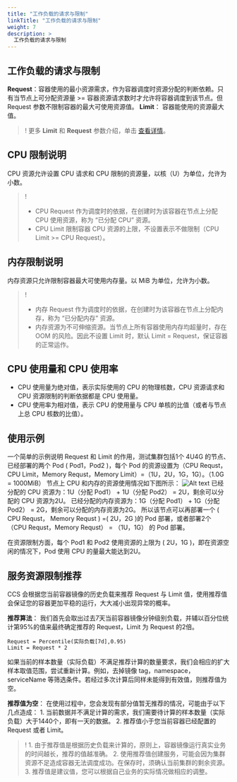 ```yaml
---
title: "工作负载的请求与限制"
linkTitle: "工作负载的请求与限制"
weight: 7
description: >
  工作负载的请求与限制
---
```


## 工作负载的请求与限制

**Request**：容器使用的最小资源需求，作为容器调度时资源分配的判断依赖。只有当节点上可分配资源量 &gt;= 容器资源请求数时才允许将容器调度到该节点。但 Request 参数不限制容器的最大可使用资源值。 **Limit**： 容器能使用的资源最大值。

> ! 更多 **Limit** 和 **Request** 参数介绍，单击 [查看详情](https://kubernetes.io/docs/concepts/configuration/manage-compute-resources-container/)。

## CPU 限制说明

CPU 资源允许设置 CPU 请求和 CPU 限制的资源量，以核（U）为单位，允许为小数。

> !
>
> * CPU Request 作为调度时的依据，在创建时为该容器在节点上分配 CPU 使用资源，称为 “已分配 CPU” 资源。
> * CPU Limit 限制容器 CPU 资源的上限，不设置表示不做限制（CPU Limit &gt;= CPU Request）。

## 内存限制说明

内存资源只允许限制容器最大可使用内存量。以 MiB 为单位，允许为小数。

> !
>
> * 内存 Request 作为调度时的依据，在创建时为该容器在节点上分配内存，称为 “已分配内存” 资源。
> * 内存资源为不可伸缩资源。当节点上所有容器使用内存均超量时，存在 OOM 的风险。因此不设置 Limit 时，默认 Limit = Request，保证容器的正常运作。

## CPU 使用量和 CPU 使用率

* CPU 使用量为绝对值，表示实际使用的 CPU 的物理核数，CPU 资源请求和 CPU 资源限制的判断依据都是 CPU 使用量。
* CPU 使用率为相对值，表示 CPU 的使用量与 CPU 单核的比值（或者与节点上总 CPU 核数的比值）。

## 使用示例

一个简单的示例说明 Request 和 Limit 的作用，测试集群包括1个 4U4G 的节点、已经部署的两个 Pod \( Pod1，Pod2 \)，每个 Pod 的资源设置为（CPU Requst，CPU Limit，Memory Requst，Memory Limit）=（1U，2U，1G，1G）。（1.0G = 1000MiB） 节点上 CPU 和内存的资源使用情况如下图所示： ![Alt text](https://mc.qcloudimg.com/static/img/b021e644c31ddcacf13930a412c51e5a/image.png) 已经分配的 CPU 资源为：1U（分配 Pod1） + 1U（分配 Pod2） = 2U，剩余可以分配的 CPU 资源为2U。 已经分配的内存资源为：1G（分配 Pod1） + 1G（分配 Pod2） = 2G，剩余可以分配的内存资源为2G。 所以该节点可以再部署一个 \( CPU Requst， Memory Requst \) =\( 2U，2G \)的 Pod 部署，或者部署2个（CPU Requst，Memory Requst） = （1U，1G） 的 Pod 部署。

在资源限制方面，每个 Pod1 和 Pod2 使用资源的上限为 \( 2U，1G \)，即在资源空闲的情况下，Pod 使用 CPU 的量最大能达到2U。

## 服务资源限制推荐

CCS 会根据您当前容器镜像的历史负载来推荐 Request 与 Limit 值，使用推荐值会保证您的容器更加平稳的运行，大大减小出现异常的概率。

**推荐算法**： 我们首先会取出过去7天当前容器镜像分钟级别负载，并辅以百分位统计第95%的值来最终确定推荐的 Request，Limit 为 Request 的2倍。

```text
Request = Percentile(实际负载[7d],0.95)
Limit = Request * 2
```

如果当前的样本数量（实际负载）不满足推荐计算的数量要求，我们会相应的扩大样本取值范围，尝试重新计算。例如，去掉镜像 tag，namespace，serviceName 等筛选条件。若经过多次计算后同样未能得到有效值，则推荐值为空。

**推荐值为空**： 在使用过程中，您会发现有部分值暂无推荐的情况，可能由于以下几点造成： 1. 当前数据并不满足计算的需求，我们需要待计算的样本数量（实际负载）大于1440个，即有一天的数据。 2. 推荐值小于您当前容器已经配置的 Request 或者 Limit。

> ! 1. 由于推荐值是根据历史负载来计算的，原则上，容器镜像运行真实业务的时间越长，推荐的值越准确。 2. 使用推荐值创建服务，可能会因为集群资源不足造成容器无法调度成功。在保存时，须确认当前集群的剩余资源。 3. 推荐值是建议值，您可以根据自己业务的实际情况做相应的调整。


